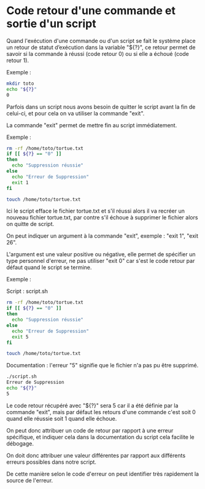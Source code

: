  
# Code retour d'une commande et sortie d'un script

Quand l'exécution d'une commande ou d'un script se fait le système place un retour de statut d’exécution dans la variable "${?}", ce retour permet de savoir si la commande à réussi (code retour 0) ou si elle a échoué (code retour 1).

Exemple :

```Bash
mkdir toto
echo "${?}"
0
```

Parfois dans un script nous avons besoin de quitter le script avant la fin de celui-ci, et pour cela on va utiliser la commande "exit".

La commande "exit" permet de mettre fin au script immédiatement.

Exemple :

```Bash
rm -rf /home/toto/tortue.txt
if [[ ${?} == "0" ]]
then
  echo "Suppression réussie"
else
  echo "Erreur de Suppression"
  exit 1
fi

touch /home/toto/tortue.txt
```
Ici le script efface le fichier tortue.txt et s'il réussi alors il va recréer un nouveau fichier tortue.txt, par contre s'il échoue à supprimer le fichier alors on quitte de script.

On peut indiquer un argument à la commande "exit", exemple : "exit 1", "exit 26".

L'argument est une valeur positive ou négative, elle permet de spécifier un type personnel d'erreur, ne pas utiliser "exit 0" car s'est le code retour par défaut quand le script se termine. 

Exemple :

Script : script.sh

```Bash
rm -rf /home/toto/tortue.txt
if [[ ${?} == "0" ]]
then
  echo "Suppression réussie"
else
  echo "Erreur de Suppression"
  exit 5
fi

touch /home/toto/tortue.txt
```

Documentation : l'erreur "5" signifie que le fichier n'a pas pu être supprimé.

```bash
./script.sh
Erreur de Suppression
echo "${?}"
5
```
Le code retour récupéré avec "${?}" sera 5 car il a été définie par la commande "exit", mais par défaut les retours d'une commande c'est soit 0 quand elle réussie soit 1 quand elle échoue. 

On peut donc attribuer un code de retour par rapport à une erreur spécifique, et indiquer cela dans la documentation du script cela facilite le débogage.

On doit donc attribuer une valeur différentes par rapport aux différents erreurs possibles dans notre script.

De cette manière selon le code d'erreur on peut identifier très rapidement la source de l'erreur.


 